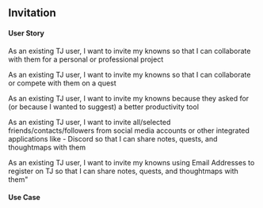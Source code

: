 ## Invitation


#### User Story

As an existing TJ user, I want to invite my knowns so that I can collaborate with them for a personal or professional project

As an existing TJ user, I want to invite my knowns so that I can collaborate or compete with them on a quest

As an existing TJ user, I want to invite my knowns because they asked for (or because I wanted to suggest) a better productivity tool

As an existing TJ user, I want to invite all/selected friends/contacts/followers from social media accounts or other integrated applications like - Discord so that I can share notes, quests, and thoughtmaps with them

As an existing TJ user, I want to invite my knowns using Email Addresses to register on TJ so that I can share notes, quests, and thoughtmaps with them"


#### Use Case
